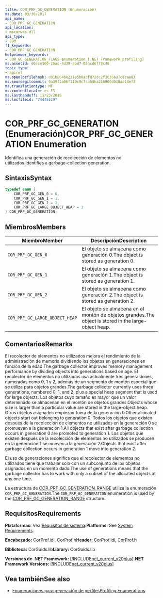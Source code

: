 ```yaml
---
title: COR_PRF_GC_GENERATION (Enumeración)
ms.date: 03/30/2017
api_name:
- COR_PRF_GC_GENERATION
api_location:
- mscorwks.dll
api_type:
- COM
f1_keywords:
- COR_PRF_GC_GENERATION
helpviewer_keywords:
- COR_GC_GENERATION_FLAGS enumeration [.NET Framework profiling]
ms.assetid: d6ece160-26ad-4d39-abd7-05acd6f78c48
topic_type:
- apiref
ms.openlocfilehash: d01b864be231e5b0a3fd72dc2f3636a87c8cae83
ms.sourcegitcommit: 9a39f2a06f110c9c7ca54ba216900d038aa14ef3
ms.translationtype: MT
ms.contentlocale: es-ES
ms.lasthandoff: 11/23/2019
ms.locfileid: "74448629"
---
```

# <a name="cor_prf_gc_generation-enumeration"></a><span data-ttu-id="7a9e8-102">COR_PRF_GC_GENERATION (Enumeración)</span><span class="sxs-lookup"><span data-stu-id="7a9e8-102">COR_PRF_GC_GENERATION Enumeration</span></span>
<span data-ttu-id="7a9e8-103">Identifica una generación de recolección de elementos no utilizados.</span><span class="sxs-lookup"><span data-stu-id="7a9e8-103">Identifies a garbage-collection generation.</span></span>  
  
## <a name="syntax"></a><span data-ttu-id="7a9e8-104">Sintaxis</span><span class="sxs-lookup"><span data-stu-id="7a9e8-104">Syntax</span></span>  
  
```cpp  
typedef enum {  
    COR_PRF_GC_GEN_0 = 0,  
    COR_PRF_GC_GEN_1 = 1,  
    COR_PRF_GC_GEN_2 = 2,  
    COR_PRF_GC_LARGE_OBJECT_HEAP = 3  
} COR_PRF_GC_GENERATION;  
```  
  
## <a name="members"></a><span data-ttu-id="7a9e8-105">Miembros</span><span class="sxs-lookup"><span data-stu-id="7a9e8-105">Members</span></span>  
  
|<span data-ttu-id="7a9e8-106">Miembro</span><span class="sxs-lookup"><span data-stu-id="7a9e8-106">Member</span></span>|<span data-ttu-id="7a9e8-107">Descripción</span><span class="sxs-lookup"><span data-stu-id="7a9e8-107">Description</span></span>|  
|------------|-----------------|  
|`COR_PRF_GC_GEN_0`|<span data-ttu-id="7a9e8-108">El objeto se almacena como generación 0.</span><span class="sxs-lookup"><span data-stu-id="7a9e8-108">The object is stored as generation 0.</span></span>|  
|`COR_PRF_GC_GEN_1`|<span data-ttu-id="7a9e8-109">El objeto se almacena como generación 1.</span><span class="sxs-lookup"><span data-stu-id="7a9e8-109">The object is stored as generation 1.</span></span>|  
|`COR_PRF_GC_GEN_2`|<span data-ttu-id="7a9e8-110">El objeto se almacena como generación 2.</span><span class="sxs-lookup"><span data-stu-id="7a9e8-110">The object is stored as generation 2.</span></span>|  
|`COR_PRF_GC_LARGE_OBJECT_HEAP`|<span data-ttu-id="7a9e8-111">El objeto se almacena en el montón de objetos grandes.</span><span class="sxs-lookup"><span data-stu-id="7a9e8-111">The object is stored in the large-object heap.</span></span>|  
  
## <a name="remarks"></a><span data-ttu-id="7a9e8-112">Comentarios</span><span class="sxs-lookup"><span data-stu-id="7a9e8-112">Remarks</span></span>  
 <span data-ttu-id="7a9e8-113">El recolector de elementos no utilizados mejora el rendimiento de la administración de memoria dividiendo los objetos en generaciones en función de la edad.</span><span class="sxs-lookup"><span data-stu-id="7a9e8-113">The garbage collector improves memory management performance by dividing objects into generations based on age.</span></span> <span data-ttu-id="7a9e8-114">El recolector de elementos no utilizados usa actualmente tres generaciones, numeradas como 0, 1 y 2, además de un segmento de montón especial que se utiliza para objetos grandes.</span><span class="sxs-lookup"><span data-stu-id="7a9e8-114">The garbage collector currently uses three generations, numbered 0, 1, and 2, plus a special heap segment that is used for large objects.</span></span> <span data-ttu-id="7a9e8-115">Los objetos cuyo tamaño es mayor que un valor determinado se almacenan en el montón de objetos grandes.</span><span class="sxs-lookup"><span data-stu-id="7a9e8-115">Objects whose size is larger than a particular value are stored in the large-object heap.</span></span> <span data-ttu-id="7a9e8-116">Otros objetos asignados empiezan fuera de la generación 0.</span><span class="sxs-lookup"><span data-stu-id="7a9e8-116">Other allocated objects start out belonging to generation 0.</span></span> <span data-ttu-id="7a9e8-117">Todos los objetos que existen después de la recolección de elementos no utilizados en la generación 0 se promueven a la generación 1.</span><span class="sxs-lookup"><span data-stu-id="7a9e8-117">All objects that exist after garbage collection occurs in generation 0 are promoted to generation 1.</span></span> <span data-ttu-id="7a9e8-118">Los objetos que existen después de la recolección de elementos no utilizados se producen en la generación 1 se mueven a la generación 2.</span><span class="sxs-lookup"><span data-stu-id="7a9e8-118">Objects that exist after garbage collection occurs in generation 1 move into generation 2.</span></span>  
  
 <span data-ttu-id="7a9e8-119">El uso de generaciones significa que el recolector de elementos no utilizados tiene que trabajar solo con un subconjunto de los objetos asignados en un momento dado.</span><span class="sxs-lookup"><span data-stu-id="7a9e8-119">The use of generations means that the garbage collector has to work with only a subset of the allocated objects at any one time.</span></span>  
  
 <span data-ttu-id="7a9e8-120">La estructura de [COR_PRF_GC_GENERATION_RANGE](../../../../docs/framework/unmanaged-api/profiling/cor-prf-gc-generation-range-structure.md) utiliza la enumeración `COR_PRF_GC_GENERATION`.</span><span class="sxs-lookup"><span data-stu-id="7a9e8-120">The `COR_PRF_GC_GENERATION` enumeration is used by the [COR_PRF_GC_GENERATION_RANGE](../../../../docs/framework/unmanaged-api/profiling/cor-prf-gc-generation-range-structure.md) structure.</span></span>  
  
## <a name="requirements"></a><span data-ttu-id="7a9e8-121">Requisitos</span><span class="sxs-lookup"><span data-stu-id="7a9e8-121">Requirements</span></span>  
 <span data-ttu-id="7a9e8-122">**Plataformas:** Vea [Requisitos de sistema](../../../../docs/framework/get-started/system-requirements.md).</span><span class="sxs-lookup"><span data-stu-id="7a9e8-122">**Platforms:** See [System Requirements](../../../../docs/framework/get-started/system-requirements.md).</span></span>  
  
 <span data-ttu-id="7a9e8-123">**Encabezado:** CorProf.idl, CorProf.h</span><span class="sxs-lookup"><span data-stu-id="7a9e8-123">**Header:** CorProf.idl, CorProf.h</span></span>  
  
 <span data-ttu-id="7a9e8-124">**Biblioteca:** CorGuids.lib</span><span class="sxs-lookup"><span data-stu-id="7a9e8-124">**Library:** CorGuids.lib</span></span>  
  
 <span data-ttu-id="7a9e8-125">**Versiones de .NET Framework:** [!INCLUDE[net_current_v20plus](../../../../includes/net-current-v20plus-md.md)]</span><span class="sxs-lookup"><span data-stu-id="7a9e8-125">**.NET Framework Versions:** [!INCLUDE[net_current_v20plus](../../../../includes/net-current-v20plus-md.md)]</span></span>  
  
## <a name="see-also"></a><span data-ttu-id="7a9e8-126">Vea también</span><span class="sxs-lookup"><span data-stu-id="7a9e8-126">See also</span></span>

- [<span data-ttu-id="7a9e8-127">Enumeraciones para generación de perfiles</span><span class="sxs-lookup"><span data-stu-id="7a9e8-127">Profiling Enumerations</span></span>](../../../../docs/framework/unmanaged-api/profiling/profiling-enumerations.md)
